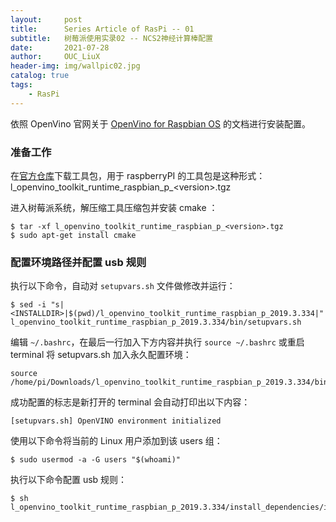 ```yaml
---
layout:     post
title:      Series Article of RasPi -- 01
subtitle:   树莓派使用实录02 -- NCS2神经计算棒配置              
date:       2021-07-28
author:     OUC_LiuX
header-img: img/wallpic02.jpg
catalog: true
tags:
    - RasPi   
---     
```


依照 OpenVino 官网关于 [OpenVino for Raspbian OS](https://docs.openvinotoolkit.org/latest/openvino_docs_install_guides_installing_openvino_raspbian.html) 的文档进行安装配置。    

### 准备工作    
在[官方仓库](https://storage.openvinotoolkit.org/repositories/openvino/packages/)下载工具包，用于 raspberryPI 的工具包是这种形式：    
l_openvino_toolkit_runtime_raspbian_p_\<version\>.tgz       

进入树莓派系统，解压缩工具压缩包并安装 cmake ：    
```shell
$ tar -xf l_openvino_toolkit_runtime_raspbian_p_<version>.tgz    
$ sudo apt-get install cmake      
```     

### 配置环境路径并配置 usb 规则     
执行以下命令，自动对 `setupvars.sh` 文件做修改并运行：     
```shell   
$ sed -i "s|<INSTALLDIR>|$(pwd)/l_openvino_toolkit_runtime_raspbian_p_2019.3.334|"       
l_openvino_toolkit_runtime_raspbian_p_2019.3.334/bin/setupvars.sh     
```

编辑 `~/.bashrc`，在最后一行加入下方内容并执行 `source ~/.bashrc` 或重启 terminal 将 setupvars.sh 加入永久配置环境：     
```
source /home/pi/Downloads/l_openvino_toolkit_runtime_raspbian_p_2019.3.334/bin/setupvars.sh
```        

成功配置的标志是新打开的 terminal 会自动打印出以下内容：     
```    
[setupvars.sh] OpenVINO environment initialized
```    

使用以下命令将当前的 Linux 用户添加到该 users 组：     
```shell     
$ sudo usermod -a -G users "$(whoami)"     
```    
执行以下命令配置 usb 规则：     
```shell     
$ sh l_openvino_toolkit_runtime_raspbian_p_2019.3.334/install_dependencies/install_NCS_udev_rules.sh
```    


